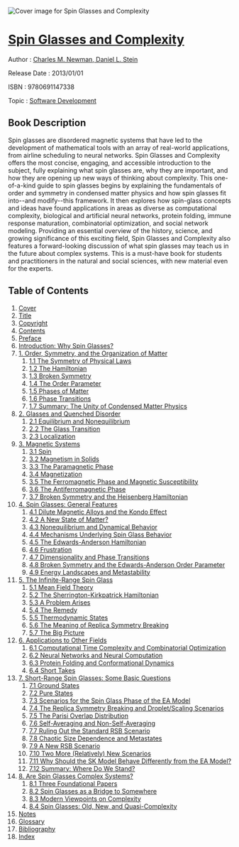 ![Cover image for Spin Glasses and Complexity](https://imgdetail.ebookreading.net/cover/cover/software_development/EB9780691147338.jpg)

[Spin Glasses and Complexity](https://ebookreading.net/view/book/Spin+Glasses+and+Complexity-EB9780691147338_1.html "Spin Glasses and Complexity")
====================================================================================================================

Author : [Charles M. Newman](https://ebookreading.net/search/author/Charles+M.+Newman),[ Daniel L. Stein](https://ebookreading.net/search/author/+Daniel+L.+Stein)

Release Date : 2013/01/01

ISBN : 9780691147338

Topic : [Software Development](https://ebookreading.net/search/category/software-development)

Book Description
-----------------

Spin glasses are disordered magnetic systems that have led to the development of mathematical tools with an array of real-world applications, from airline scheduling to neural networks. Spin Glasses and Complexity offers the most concise, engaging, and accessible introduction to the subject, fully explaining what spin glasses are, why they are important, and how they are opening up new ways of thinking about complexity.
 This one-of-a-kind guide to spin glasses begins by explaining the fundamentals of order and symmetry in condensed matter physics and how spin glasses fit into--and modify--this framework. It then explores how spin-glass concepts and ideas have found applications in areas as diverse as computational complexity, biological and artificial neural networks, protein folding, immune response maturation, combinatorial optimization, and social network modeling.
 Providing an essential overview of the history, science, and growing significance of this exciting field, Spin Glasses and Complexity also features a forward-looking discussion of what spin glasses may teach us in the future about complex systems. This is a must-have book for students and practitioners in the natural and social sciences, with new material even for the experts.
              
Table of Contents
-----------------

1. [Cover](https://ebookreading.net/view/book/Spin+Glasses+and+Complexity-EB9780691147338_1.html)
1. [Title](https://ebookreading.net/view/book/Spin+Glasses+and+Complexity-EB9780691147338_4.html)
1. [Copyright](https://ebookreading.net/view/book/Spin+Glasses+and+Complexity-EB9780691147338_5.html)
1. [Contents](https://ebookreading.net/view/book/Spin+Glasses+and+Complexity-EB9780691147338_7.html)
1. [Preface](https://ebookreading.net/view/book/Spin+Glasses+and+Complexity-EB9780691147338_8.html)
1. [Introduction: Why Spin Glasses?](https://ebookreading.net/view/book/Spin+Glasses+and+Complexity-EB9780691147338_9.html)
1. [1. Order, Symmetry, and the Organization of Matter](https://ebookreading.net/view/book/Spin+Glasses+and+Complexity-EB9780691147338_10.html)
    1. [1.1 The Symmetry of Physical Laws](https://ebookreading.net/view/book/Spin+Glasses+and+Complexity-EB9780691147338_10.html#ch1.1)
    1. [1.2 The Hamiltonian](https://ebookreading.net/view/book/Spin+Glasses+and+Complexity-EB9780691147338_10.html#ch1.2)
    1. [1.3 Broken Symmetry](https://ebookreading.net/view/book/Spin+Glasses+and+Complexity-EB9780691147338_10.html#ch1.3)
    1. [1.4 The Order Parameter](https://ebookreading.net/view/book/Spin+Glasses+and+Complexity-EB9780691147338_10.html#ch1.4)
    1. [1.5 Phases of Matter](https://ebookreading.net/view/book/Spin+Glasses+and+Complexity-EB9780691147338_10.html#ch1.5)
    1. [1.6 Phase Transitions](https://ebookreading.net/view/book/Spin+Glasses+and+Complexity-EB9780691147338_10.html#ch1.6)
    1. [1.7 Summary: The Unity of Condensed Matter Physics](https://ebookreading.net/view/book/Spin+Glasses+and+Complexity-EB9780691147338_10.html#ch1.7)
1. [2. Glasses and Quenched Disorder](https://ebookreading.net/view/book/Spin+Glasses+and+Complexity-EB9780691147338_11.html)
    1. [2.1 Equilibrium and Nonequilibrium](https://ebookreading.net/view/book/Spin+Glasses+and+Complexity-EB9780691147338_11.html#ch2.1)
    1. [2.2 The Glass Transition](https://ebookreading.net/view/book/Spin+Glasses+and+Complexity-EB9780691147338_11.html#ch2.2)
    1. [2.3 Localization](https://ebookreading.net/view/book/Spin+Glasses+and+Complexity-EB9780691147338_11.html#ch2.3)
1. [3. Magnetic Systems](https://ebookreading.net/view/book/Spin+Glasses+and+Complexity-EB9780691147338_12.html)
    1. [3.1 Spin](https://ebookreading.net/view/book/Spin+Glasses+and+Complexity-EB9780691147338_12.html#ch3.1)
    1. [3.2 Magnetism in Solids](https://ebookreading.net/view/book/Spin+Glasses+and+Complexity-EB9780691147338_12.html#ch3.2)
    1. [3.3 The Paramagnetic Phase](https://ebookreading.net/view/book/Spin+Glasses+and+Complexity-EB9780691147338_12.html#ch3.3)
    1. [3.4 Magnetization](https://ebookreading.net/view/book/Spin+Glasses+and+Complexity-EB9780691147338_12.html#ch3.4)
    1. [3.5 The Ferromagnetic Phase and Magnetic Susceptibility](https://ebookreading.net/view/book/Spin+Glasses+and+Complexity-EB9780691147338_12.html#ch3.5)
    1. [3.6 The Antiferromagnetic Phase](https://ebookreading.net/view/book/Spin+Glasses+and+Complexity-EB9780691147338_12.html#ch3.6)
    1. [3.7 Broken Symmetry and the Heisenberg Hamiltonian](https://ebookreading.net/view/book/Spin+Glasses+and+Complexity-EB9780691147338_12.html#ch3.7)
1. [4. Spin Glasses: General Features](https://ebookreading.net/view/book/Spin+Glasses+and+Complexity-EB9780691147338_13.html)
    1. [4.1 Dilute Magnetic Alloys and the Kondo Effect](https://ebookreading.net/view/book/Spin+Glasses+and+Complexity-EB9780691147338_13.html#ch4.1)
    1. [4.2 A New State of Matter?](https://ebookreading.net/view/book/Spin+Glasses+and+Complexity-EB9780691147338_13.html#ch4.2)
    1. [4.3 Nonequilibrium and Dynamical Behavior](https://ebookreading.net/view/book/Spin+Glasses+and+Complexity-EB9780691147338_13.html#ch4.3)
    1. [4.4 Mechanisms Underlying Spin Glass Behavior](https://ebookreading.net/view/book/Spin+Glasses+and+Complexity-EB9780691147338_13.html#ch4.4)
    1. [4.5 The Edwards-Anderson Hamiltonian](https://ebookreading.net/view/book/Spin+Glasses+and+Complexity-EB9780691147338_13.html#ch4.5)
    1. [4.6 Frustration](https://ebookreading.net/view/book/Spin+Glasses+and+Complexity-EB9780691147338_13.html#ch4.6)
    1. [4.7 Dimensionality and Phase Transitions](https://ebookreading.net/view/book/Spin+Glasses+and+Complexity-EB9780691147338_13.html#ch4.7)
    1. [4.8 Broken Symmetry and the Edwards-Anderson Order Parameter](https://ebookreading.net/view/book/Spin+Glasses+and+Complexity-EB9780691147338_13.html#ch4.8)
    1. [4.9 Energy Landscapes and Metastability](https://ebookreading.net/view/book/Spin+Glasses+and+Complexity-EB9780691147338_13.html#ch4.9)
1. [5. The Infinite-Range Spin Glass](https://ebookreading.net/view/book/Spin+Glasses+and+Complexity-EB9780691147338_14.html)
    1. [5.1 Mean Field Theory](https://ebookreading.net/view/book/Spin+Glasses+and+Complexity-EB9780691147338_14.html#ch5.1)
    1. [5.2 The Sherrington-Kirkpatrick Hamiltonian](https://ebookreading.net/view/book/Spin+Glasses+and+Complexity-EB9780691147338_14.html#ch5.2)
    1. [5.3 A Problem Arises](https://ebookreading.net/view/book/Spin+Glasses+and+Complexity-EB9780691147338_14.html#ch5.3)
    1. [5.4 The Remedy](https://ebookreading.net/view/book/Spin+Glasses+and+Complexity-EB9780691147338_14.html#ch5.4)
    1. [5.5 Thermodynamic States](https://ebookreading.net/view/book/Spin+Glasses+and+Complexity-EB9780691147338_14.html#ch5.5)
    1. [5.6 The Meaning of Replica Symmetry Breaking](https://ebookreading.net/view/book/Spin+Glasses+and+Complexity-EB9780691147338_14.html#ch5.6)
    1. [5.7 The Big Picture](https://ebookreading.net/view/book/Spin+Glasses+and+Complexity-EB9780691147338_14.html#ch5.7)
1. [6. Applications to Other Fields](https://ebookreading.net/view/book/Spin+Glasses+and+Complexity-EB9780691147338_15.html)
    1. [6.1 Computational Time Complexity and Combinatorial Optimization](https://ebookreading.net/view/book/Spin+Glasses+and+Complexity-EB9780691147338_15.html#ch6.1)
    1. [6.2 Neural Networks and Neural Computation](https://ebookreading.net/view/book/Spin+Glasses+and+Complexity-EB9780691147338_15.html#ch6.2)
    1. [6.3 Protein Folding and Conformational Dynamics](https://ebookreading.net/view/book/Spin+Glasses+and+Complexity-EB9780691147338_15.html#ch6.3)
    1. [6.4 Short Takes](https://ebookreading.net/view/book/Spin+Glasses+and+Complexity-EB9780691147338_15.html#ch6.4)
1. [7. Short-Range Spin Glasses: Some Basic Questions](https://ebookreading.net/view/book/Spin+Glasses+and+Complexity-EB9780691147338_16.html)
    1. [7.1 Ground States](https://ebookreading.net/view/book/Spin+Glasses+and+Complexity-EB9780691147338_16.html#ch7.1)
    1. [7.2 Pure States](https://ebookreading.net/view/book/Spin+Glasses+and+Complexity-EB9780691147338_16.html#ch7.2)
    1. [7.3 Scenarios for the Spin Glass Phase of the EA Model](https://ebookreading.net/view/book/Spin+Glasses+and+Complexity-EB9780691147338_16.html#ch7.3)
    1. [7.4 The Replica Symmetry Breaking and Droplet/Scaling Scenarios](https://ebookreading.net/view/book/Spin+Glasses+and+Complexity-EB9780691147338_16.html#ch7.4)
    1. [7.5 The Parisi Overlap Distribution](https://ebookreading.net/view/book/Spin+Glasses+and+Complexity-EB9780691147338_16.html#ch7.5)
    1. [7.6 Self-Averaging and Non-Self-Averaging](https://ebookreading.net/view/book/Spin+Glasses+and+Complexity-EB9780691147338_16.html#ch7.6)
    1. [7.7 Ruling Out the Standard RSB Scenario](https://ebookreading.net/view/book/Spin+Glasses+and+Complexity-EB9780691147338_16.html#ch7.7)
    1. [7.8 Chaotic Size Dependence and Metastates](https://ebookreading.net/view/book/Spin+Glasses+and+Complexity-EB9780691147338_16.html#ch7.8)
    1. [7.9 A New RSB Scenario](https://ebookreading.net/view/book/Spin+Glasses+and+Complexity-EB9780691147338_16.html#ch7.9)
    1. [7.10 Two More (Relatively) New Scenarios](https://ebookreading.net/view/book/Spin+Glasses+and+Complexity-EB9780691147338_16.html#ch7.10)
    1. [7.11 Why Should the SK Model Behave Differently from the EA Model?](https://ebookreading.net/view/book/Spin+Glasses+and+Complexity-EB9780691147338_16.html#ch7.11)
    1. [7.12 Summary: Where Do We Stand?](https://ebookreading.net/view/book/Spin+Glasses+and+Complexity-EB9780691147338_16.html#ch7.12)
1. [8. Are Spin Glasses Complex Systems?](https://ebookreading.net/view/book/Spin+Glasses+and+Complexity-EB9780691147338_17.html)
    1. [8.1 Three Foundational Papers](https://ebookreading.net/view/book/Spin+Glasses+and+Complexity-EB9780691147338_17.html#ch8.1)
    1. [8.2 Spin Glasses as a Bridge to Somewhere](https://ebookreading.net/view/book/Spin+Glasses+and+Complexity-EB9780691147338_17.html#ch8.2)
    1. [8.3 Modern Viewpoints on Complexity](https://ebookreading.net/view/book/Spin+Glasses+and+Complexity-EB9780691147338_17.html#ch8.3)
    1. [8.4 Spin Glasses: Old, New, and Quasi-Complexity](https://ebookreading.net/view/book/Spin+Glasses+and+Complexity-EB9780691147338_17.html#ch8.4)
1. [Notes](https://ebookreading.net/view/book/Spin+Glasses+and+Complexity-EB9780691147338_18.html)
1. [Glossary](https://ebookreading.net/view/book/Spin+Glasses+and+Complexity-EB9780691147338_19.html)
1. [Bibliography](https://ebookreading.net/view/book/Spin+Glasses+and+Complexity-EB9780691147338_20.html)
1. [Index](https://ebookreading.net/view/book/Spin+Glasses+and+Complexity-EB9780691147338_21.html)

